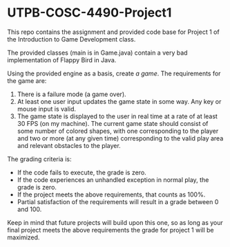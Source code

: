 # UTPB-COSC-4490-Project1
This repo contains the assignment and provided code base for Project 1 of the Introduction to Game Development class.

The provided classes (main is in Game.java) contain a very bad implementation of Flappy Bird in Java.

Using the provided engine as a basis, create *a game*.  The requirements for the game are:
1) There is a failure mode (a game over).
2) At least one user input updates the game state in some way.  Any key or mouse input is valid.
3) The game state is displayed to the user in real time at a rate of at least 30 FPS (on my machine).  The current game state should consist of some number of colored shapes, with one corresponding to the player and two or more (at any given time) corresponding to the valid play area and relevant obstacles to the player.

The grading criteria is:
* If the code fails to execute, the grade is zero.
* If the code experiences an unhandled exception in normal play, the grade is zero.
* If the project meets the above requirements, that counts as 100%.
* Partial satisfaction of the requirements will result in a grade between 0 and 100.

Keep in mind that future projects will build upon this one, so as long as your final project meets the above requirements the grade for project 1 will be maximized.
